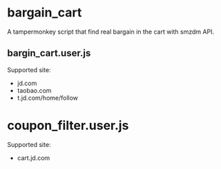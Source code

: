 # bargain_cart
A tampermonkey script that find real bargain in the cart with smzdm API.

## bargin_cart.user.js
Supported site:
- jd.com
- taobao.com
- t.jd.com/home/follow

# coupon_filter.user.js
Supported site:
- cart.jd.com
